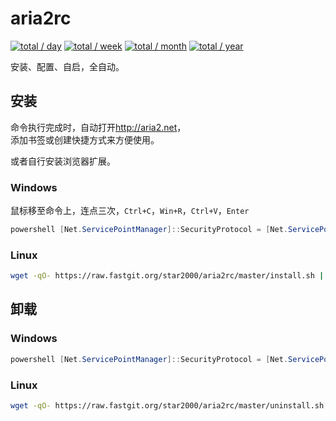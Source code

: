 # aria2rc

[![total / day](https://img.shields.io/badge/dynamic/json?url=https://data.jsdelivr.com/v1/package/gh/star2000/count@4/stats/day&label=total&query=total&suffix=+/+day&style=flat-square)](https://github.com/star2000/count)
[![total / week](https://img.shields.io/badge/dynamic/json?url=https://data.jsdelivr.com/v1/package/gh/star2000/count@4/stats/week&label=total&query=total&suffix=+/+week&style=flat-square)](https://github.com/star2000/count)
[![total / month](https://img.shields.io/badge/dynamic/json?url=https://data.jsdelivr.com/v1/package/gh/star2000/count@4/stats/month&label=total&query=total&suffix=+/+month&style=flat-square)](https://github.com/star2000/count)
[![total / year](https://img.shields.io/badge/dynamic/json?url=https://data.jsdelivr.com/v1/package/gh/star2000/count@4/stats/year&label=total&query=total&suffix=+/+year&style=flat-square)](https://github.com/star2000/count)

安装、配置、自启，全自动。

## 安装

命令执行完成时，自动打开<http://aria2.net>，  
添加书签或创建快捷方式来方便使用。

或者自行安装浏览器扩展。

### Windows

鼠标移至命令上，连点三次，`Ctrl+C`，`Win+R`，`Ctrl+V`，`Enter`

```powershell
powershell [Net.ServicePointManager]::SecurityProtocol = [Net.ServicePointManager]::SecurityProtocol -bor 3072;(New-Object Net.WebClient).DownloadString('https://raw.fastgit.org/star2000/aria2rc/master/install.ps1') | iex
```

### Linux

```bash
wget -qO- https://raw.fastgit.org/star2000/aria2rc/master/install.sh | sh
```

## 卸载

### Windows

```powershell
powershell [Net.ServicePointManager]::SecurityProtocol = [Net.ServicePointManager]::SecurityProtocol -bor 3072;(New-Object Net.WebClient).DownloadString('https://raw.fastgit.org/star2000/aria2rc/master/uninstall.ps1') | iex
```

### Linux

```bash
wget -qO- https://raw.fastgit.org/star2000/aria2rc/master/uninstall.sh | sh
```
